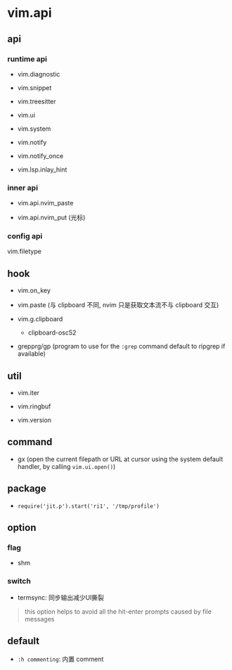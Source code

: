 # vim.api

## api

### runtime api

- vim.diagnostic

- vim.snippet

- vim.treesitter

- vim.ui

- vim.system

- vim.notify

- vim.notify_once

- vim.lsp.inlay_hint

### inner api

- vim.api.nvim_paste

- vim.api.nvim_put (光标)

### config api

vim.filetype

## hook

- vim.on_key

- vim.paste (与 clipboard 不同, nvim 只是获取文本流不与 clipboard 交互)

- vim.g.clipboard

  - clipboard-osc52

- grepprg/gp (program to use for the `:grep` command default to ripgrep if available)

## util

- vim.iter

- vim.ringbuf

- vim.version

## command

- gx (open the current filepath or URL at cursor using the system default
  handler, by calling `vim.ui.open()`)

## package

- `require('jit.p').start('ri1', '/tmp/profile')`

## option

### flag

- shm

### switch

- termsync: 同步输出减少UI撕裂

> this option helps to avoid all the hit-enter prompts caused by file messages

## default

- `:h commenting`: 内置 comment
